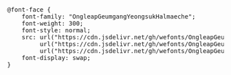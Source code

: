 <pre>
@font-face {
    font-family: "OngleapGeumgangYeongsukHalmaeche";
    font-weight: 300;
    font-style: normal;
    src: url("https://cdn.jsdelivr.net/gh/wefonts/OngleapGeumgangYeongsukHalmaeche/OngleapGeumgangYeongsukHalmaeche.woff2") format("woff2"),
         url("https://cdn.jsdelivr.net/gh/wefonts/OngleapGeumgangYeongsukHalmaeche/OngleapGeumgangYeongsukHalmaeche.woff") format("woff"),
         url("https://cdn.jsdelivr.net/gh/wefonts/OngleapGeumgangYeongsukHalmaeche/OngleapGeumgangYeongsukHalmaeche.ttf") format("truetype");
    font-display: swap;
}

  
</pre>
